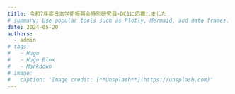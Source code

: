 ```yaml
---
title: 令和7年度日本学術振興会特別研究員-DC1に応募しました
# summary: Use popular tools such as Plotly, Mermaid, and data frames.
date: 2024-05-20
authors:
  - admin
# tags:
#   - Hugo
#   - Hugo Blox
#   - Markdown
# image:
#   caption: 'Image credit: [**Unsplash**](https://unsplash.com)'
---
```

